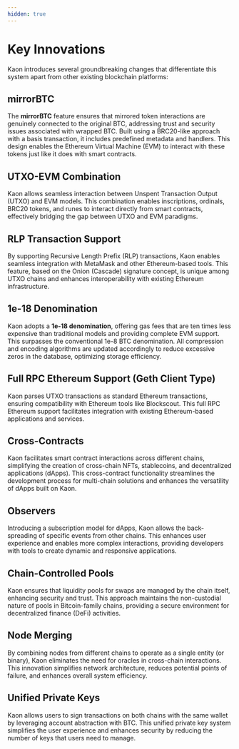 ```yaml
---
hidden: true
---
```


# Key Innovations

Kaon introduces several groundbreaking changes that differentiate this system apart from other existing blockchain platforms:

## mirrorBTC

The **mirrorBTC** feature ensures that mirrored token interactions are genuinely connected to the original BTC, addressing trust and security issues associated with wrapped BTC. Built using a BRC20-like approach with a basis transaction, it includes predefined metadata and handlers. This design enables the Ethereum Virtual Machine (EVM) to interact with these tokens just like it does with smart contracts.

## UTXO-EVM Combination

Kaon allows seamless interaction between Unspent Transaction Output (UTXO) and EVM models. This combination enables inscriptions, ordinals, BRC20 tokens, and runes to interact directly from smart contracts, effectively bridging the gap between UTXO and EVM paradigms.

## RLP Transaction Support

By supporting Recursive Length Prefix (RLP) transactions, Kaon enables seamless integration with MetaMask and other Ethereum-based tools. This feature, based on the Onion (Cascade) signature concept, is unique among UTXO chains and enhances interoperability with existing Ethereum infrastructure.

## 1e-18 Denomination

Kaon adopts a **1e-18 denomination**, offering gas fees that are ten times less expensive than traditional models and providing complete EVM support. This surpasses the conventional 1e-8 BTC denomination. All compression and encoding algorithms are updated accordingly to reduce excessive zeros in the database, optimizing storage efficiency.

## Full RPC Ethereum Support (Geth Client Type)

Kaon parses UTXO transactions as standard Ethereum transactions, ensuring compatibility with Ethereum tools like Blockscout. This full RPC Ethereum support facilitates integration with existing Ethereum-based applications and services.

## Cross-Contracts

Kaon facilitates smart contract interactions across different chains, simplifying the creation of cross-chain NFTs, stablecoins, and decentralized applications (dApps). This cross-contract functionality streamlines the development process for multi-chain solutions and enhances the versatility of dApps built on Kaon.

## Observers

Introducing a subscription model for dApps, Kaon allows the back-spreading of specific events from other chains. This enhances user experience and enables more complex interactions, providing developers with tools to create dynamic and responsive applications.

## Chain-Controlled Pools

Kaon ensures that liquidity pools for swaps are managed by the chain itself, enhancing security and trust. This approach maintains the non-custodial nature of pools in Bitcoin-family chains, providing a secure environment for decentralized finance (DeFi) activities.

## Node Merging

By combining nodes from different chains to operate as a single entity (or binary), Kaon eliminates the need for oracles in cross-chain interactions. This innovation simplifies network architecture, reduces potential points of failure, and enhances overall system efficiency.

## Unified Private Keys

Kaon allows users to sign transactions on both chains with the same wallet by leveraging account abstraction with BTC. This unified private key system simplifies the user experience and enhances security by reducing the number of keys that users need to manage.
